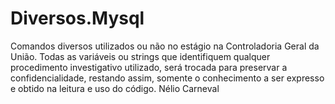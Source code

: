 # Diversos.Mysql
Comandos diversos utilizados ou não no estágio na Controladoria Geral da União.
Todas as variáveis ou strings que identifiquem qualquer procedimento investigativo utilizado, será 
trocada para preservar a confidencialidade, restando assim, somente o conhecimento a ser expresso e obtido na leitura e uso do código.
Nélio Carneval
